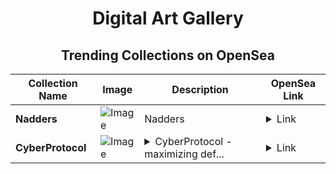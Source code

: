 <div align="center">

# Digital Art Gallery

## Trending Collections on OpenSea

| Collection Name                       | Image                                                                                     | Description                       | OpenSea Link                                                                                          |
|---------------------------------------|-------------------------------------------------------------------------------------------|-----------------------------------|--------------------------------------------------------------------------------------------------------|
| **Nadders** | ![Image](https://i.seadn.io/s/raw/files/3f2068766a02cc1a18c270a424a849c3.jpg?w=500&auto=format?w=200&auto=format) | Nadders | <details><summary>Link</summary>[Nadders](https://opensea.io/collection/nadders)</details> |
| **CyberProtocol** | ![Image](https://i.seadn.io/s/raw/files/8d685706d81e72d6a531f7045670e074.jpg?w=500&auto=format?w=200&auto=format) | <details><summary>CyberProtocol - maximizing def...</summary>CyberProtocol - maximizing defi forever</details> | <details><summary>Link</summary>[CyberProtocol](https://opensea.io/collection/cyberprotocol)</details> |

</div>